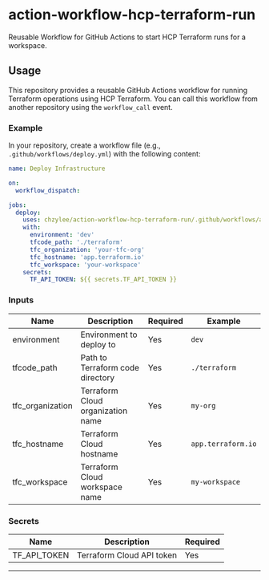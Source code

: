 # action-workflow-hcp-terraform-run

Reusable Workflow for GitHub Actions to start HCP Terraform runs for a workspace.

## Usage

This repository provides a reusable GitHub Actions workflow for running Terraform operations using HCP Terraform. You can call this workflow from another repository using the `workflow_call` event.

### Example

In your repository, create a workflow file (e.g., `.github/workflows/deploy.yml`) with the following content:

```yaml
name: Deploy Infrastructure

on:
  workflow_dispatch:

jobs:
  deploy:
    uses: chzylee/action-workflow-hcp-terraform-run/.github/workflows/action_terraform.yml@v1.0.0
    with:
      environment: 'dev'
      tfcode_path: './terraform'
      tfc_organization: 'your-tfc-org'
      tfc_hostname: 'app.terraform.io'
      tfc_workspace: 'your-workspace'
    secrets:
      TF_API_TOKEN: ${{ secrets.TF_API_TOKEN }}
```

### Inputs

| Name             | Description                       | Required | Example            |
| ---------------- | --------------------------------- | -------- | ------------------ |
| environment      | Environment to deploy to          | Yes      | `dev`              |
| tfcode_path      | Path to Terraform code directory  | Yes      | `./terraform`      |
| tfc_organization | Terraform Cloud organization name | Yes      | `my-org`           |
| tfc_hostname     | Terraform Cloud hostname          | Yes      | `app.terraform.io` |
| tfc_workspace    | Terraform Cloud workspace name    | Yes      | `my-workspace`     |

### Secrets

| Name         | Description               | Required |
| ------------ | ------------------------- | -------- |
| TF_API_TOKEN | Terraform Cloud API token | Yes      |

---
